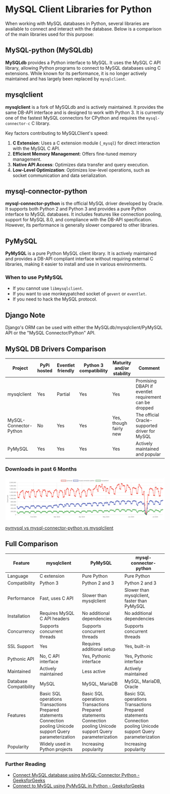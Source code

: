 # MySQL Client Libraries for Python

When working with MySQL databases in Python, several libraries are available to connect and interact with the database. Below is a comparison of the main libraries used for this purpose:

## **MySQL-python (MySQLdb)**

**MySQLdb** provides a Python interface to MySQL. It uses the MySQL C API library, allowing Python programs to connect to MySQL databases using C extensions. While known for its performance, it is no longer actively maintained and has largely been replaced by `mysqlclient`.

## **mysqlclient**

**mysqlclient** is a fork of MySQLdb and is actively maintained. It provides the same DB-API interface and is designed to work with Python 3. It is currently one of the fastest MySQL connectors for CPython and requires the `mysql-connector-c` C library.

Key factors contributing to MySQLClient's speed:
1. **C Extension**: Uses a C extension module (`_mysql`) for direct interaction with the MySQL C API.
2. **Efficient Memory Management**: Offers fine-tuned memory management.
3. **Native API Access**: Optimizes data transfer and query execution.
4. **Low-Level Optimization**: Optimizes low-level operations, such as socket communication and data serialization.

## **mysql-connector-python**

**mysql-connector-python** is the official MySQL driver developed by Oracle. It supports both Python 2 and Python 3 and provides a pure Python interface to MySQL databases. It includes features like connection pooling, support for MySQL 8.0, and compliance with the DB-API specification. However, its performance is generally slower compared to other libraries.

## **PyMySQL**

**PyMySQL** is a pure Python MySQL client library. It is actively maintained and provides a DB-API compliant interface without requiring external C libraries, making it easier to install and use in various environments.

### **When to use PyMySQL**

- If you cannot use `libmysqlclient`.
- If you want to use monkeypatched socket of `gevent` or `eventlet`.
- If you need to hack the MySQL protocol.

## **Django Note**

Django's ORM can be used with either the MySQLdb/mysqlclient/PyMySQL API or the "MySQL Connector/Python" API.

## **MySQL DB Drivers Comparison**

| Project                   | PyPi hosted | Eventlet friendly | Python 3 compatibility | Maturity and/or stability | Comment                                                                 |
|---------------------------|-------------|-------------------|------------------------|---------------------------|-------------------------------------------------------------------------|
| mysqlclient               | Yes         | Partial           | Yes                    | Yes                       | Promising DBAPI if eventlet requirement can be dropped                  |
| MySQL-Connector-Python    | No          | Yes               | Yes                    | Yes, though fairly new    | The official Oracle-supported driver for MySQL                          |
| PyMySQL                   | Yes         | Yes               | Yes                    | Yes                       | Actively maintained and popular                                         |

### **Downloads in past 6 Months**

![Library Downloads](../assets/exercises_assets/libraries_downloads.png)

[pymysql vs mysql-connector-python vs mysqlclient](https://piptrends.com/compare/pymysql-vs-mysql-connector-python-vs-mysqlclient)

## **Full Comparison**

| Feature                  | mysqlclient           | PyMySQL                | mysql-connector-python     |
|--------------------------|-----------------------|------------------------|----------------------------|
| Language                 | C extension           | Pure Python            | Pure Python                |
| Compatibility            | Python 3              | Python 2 and 3         | Python 2 and 3             |
| Performance              | Fast, uses C API      | Slower than mysqlclient| Slower than mysqlclient, faster than PyMySQL |
| Installation             | Requires MySQL C API headers | No additional dependencies | No additional dependencies |
| Concurrency              | Supports concurrent threads | Supports concurrent threads | Supports concurrent threads |
| SSL Support              | Yes                   | Requires additional setup | Yes, built-in             |
| Pythonic API             | No, C API interface   | Yes, Pythonic interface| Yes, Pythonic interface    |
| Maintained               | Actively maintained   | Less active            | Actively maintained        |
| Database Compatibility   | MySQL                 | MySQL, MariaDB         | MySQL, MariaDB, Oracle     |
| Features                 | Basic SQL operations Transactions Prepared statements Connection pooling Unicode support Query parameterization | Basic SQL operations Transactions Prepared statements Connection pooling Unicode support Query parameterization | Basic SQL operations Transactions Prepared statements Connection pooling Unicode support Query parameterization |
| Popularity               | Widely used in Python projects | Increasing popularity | Increasing popularity     |

### **Further Reading**

- [Connect MySQL database using MySQL-Connector Python - GeeksforGeeks](https://www.geeksforgeeks.org/connect-mysql-database-using-mysql-connector-python/)
- [Connect to MySQL using PyMySQL in Python - GeeksforGeeks](https://www.geeksforgeeks.org/connect-to-mysql-using-pymysql-in-python/)

